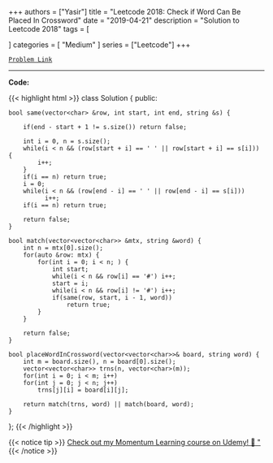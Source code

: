 
+++
authors = ["Yasir"]
title = "Leetcode 2018: Check if Word Can Be Placed In Crossword"
date = "2019-04-21"
description = "Solution to Leetcode 2018"
tags = [
    
]
categories = [
    "Medium"
]
series = ["Leetcode"]
+++



[`Problem Link`](https://leetcode.com/problems/check-if-word-can-be-placed-in-crossword/description/)

---

**Code:**

{{< highlight html >}}
class Solution {
public:
    
    bool same(vector<char> &row, int start, int end, string &s) {
        
        if(end - start + 1 != s.size()) return false;
        
        int i = 0, n = s.size();
        while(i < n && (row[start + i] == ' ' || row[start + i] == s[i])) {
            i++;
        }
        if(i == n) return true;
        i = 0;
        while(i < n && (row[end - i] == ' ' || row[end - i] == s[i]))
              i++;
        if(i == n) return true;             
             
        return false;
    }
    
    bool match(vector<vector<char>> &mtx, string &word) {
        int n = mtx[0].size();
        for(auto &row: mtx) {
            for(int i = 0; i < n; ) {
                int start;
                while(i < n && row[i] == '#') i++;
                start = i;
                while(i < n && row[i] != '#') i++;
                if(same(row, start, i - 1, word))
                    return true;
            }
        }

        return false;
    }
    
    bool placeWordInCrossword(vector<vector<char>>& board, string word) {
        int m = board.size(), n = board[0].size();
        vector<vector<char>> trns(n, vector<char>(m));
        for(int i = 0; i < m; i++)
        for(int j = 0; j < n; j++)
            trns[j][i] = board[i][j];
        
        return match(trns, word) || match(board, word);
    }
};
{{< /highlight >}}


{{< notice tip >}}
[Check out my Momentum Learning course on Udemy! 🚀 "](https://www.udemy.com/course/blind-75-the-data-structures-and-algorithms-essentials/)
{{< /notice >}}

